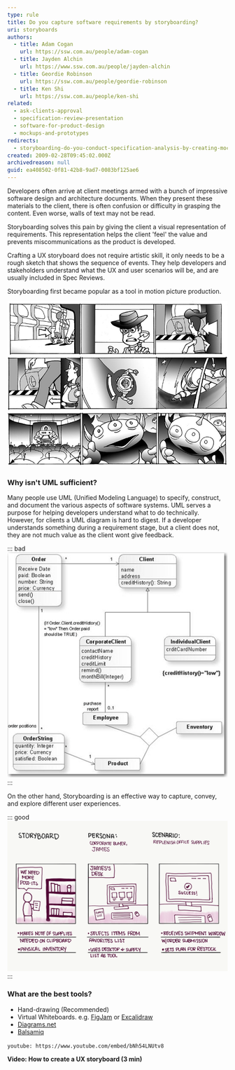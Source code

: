 ```yaml
---
type: rule
title: Do you capture software requirements by storyboarding?
uri: storyboards
authors:
  - title: Adam Cogan
    url: https://ssw.com.au/people/adam-cogan
  - title: Jayden Alchin
    url: https://www.ssw.com.au/people/jayden-alchin
  - title: Geordie Robinson
    url: https://ssw.com.au/people/geordie-robinson
  - title: Ken Shi
    url: https://ssw.com.au/people/ken-shi
related:
  - ask-clients-approval
  - specification-review-presentation
  - software-for-product-design
  - mockups-and-prototypes
redirects:
  - storyboarding-do-you-conduct-specification-analysis-by-creating-mock-ups
created: 2009-02-28T09:45:02.000Z
archivedreason: null
guid: ea408502-0f81-42b8-9ad7-0083bf125ae6
---
```

Developers often arrive at client meetings armed with a bunch of impressive software design and architecture documents. When they present these materials to the client, there is often confusion or difficulty in grasping the content. Even worse, walls of text may not be read.
 
Storyboarding solves this pain by giving the client a visual representation of requirements. This representation helps the client 'feel' the value and prevents miscommunications as the product is developed. 

<!--endintro-->
Crafting a UX storyboard does not require artistic skill, it only needs to be a rough sketch that shows the sequence of events. They help developers and stakeholders understand what the UX and user scenarios will be, and are usually included in Spec Reviews. 

Storyboarding first became popular as a tool in motion picture production.

![Figure: FYI animators use storyboards to roughly outline a visual storyline before they start creating](/rules/storyboards/movie-storyboard.jpg)

### Why isn't UML sufficient?

Many people use UML (Unified Modeling Language) to specify, construct, and document the various aspects of software systems. UML serves a purpose for helping developers understand what to do technically. However, for clients a UML diagram is hard to digest. If a developer understands something during a requirement stage, but a client does not, they are not much value as the client wont give feedback.

::: bad
![Figure: Bad example – using UML makes software specifications hard to understand for clients](/rules/storyboards/bad-uml.jpg)
:::

On the other hand, Storyboarding is an effective way to capture, convey, and explore different user experiences.

::: good
![Figure: Good example – A simple storyboard makes software requirements easy to digest](/rules/storyboards/basic-storyboard.png)
:::

### What are the best tools?

* Hand-drawing (Recommended)
* Virtual Whiteboards. e.g. [FigJam](https://www.figma.com/figjam/) or [Excalidraw](https://excalidraw.com)
* [Diagrams.net](https://diagrams.net)
* [Balsamiq](https://balsamiq.com)


`youtube: https://www.youtube.com/embed/bNh54LNUtv8`

**Video: How to create a UX storyboard (3 min)**
